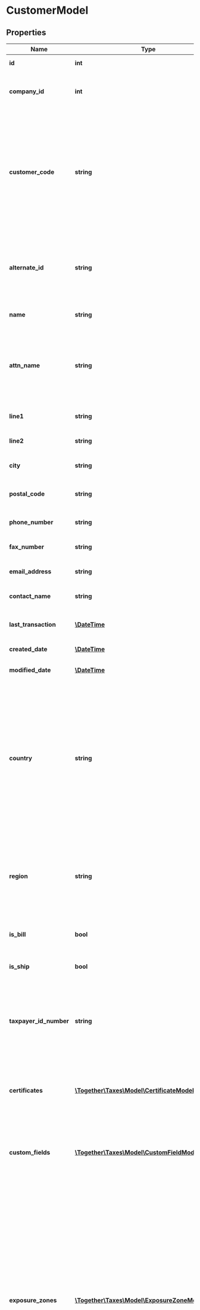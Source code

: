 # CustomerModel

## Properties
Name | Type | Description | Notes
------------ | ------------- | ------------- | -------------
**id** | **int** | Unique ID number of this customer. | [optional] 
**company_id** | **int** | The unique ID number of the AvaTax company that recorded this customer. | 
**customer_code** | **string** | The unique code identifying this customer.  Must be unique within your company.                This code should be used in the &#x60;customerCode&#x60; field of any call that creates or adjusts a transaction  in order to ensure that all exemptions that apply to this customer are correctly considered.                Note: This field is case sensitive. | 
**alternate_id** | **string** | A customer-configurable alternate ID number for this customer.  You may set this value to match any  other system that would like to reference this customer record. | [optional] 
**name** | **string** | A friendly name identifying this customer. | 
**attn_name** | **string** | Indicates the \&quot;Attn:\&quot; component of the address for this customer, if this customer requires mailings to be shipped  to the attention of a specific person or department name. | [optional] 
**line1** | **string** | First line of the street address of this customer. | 
**line2** | **string** | Second line of the street address of this customer. | [optional] 
**city** | **string** | City component of the street address of this customer. | 
**postal_code** | **string** | Postal Code / Zip Code component of the address of this customer. | 
**phone_number** | **string** | The main phone number for this customer. | [optional] 
**fax_number** | **string** | The fax phone number for this customer, if any. | [optional] 
**email_address** | **string** | The main email address for this customer. | [optional] 
**contact_name** | **string** | The name of the main contact person for this customer. | [optional] 
**last_transaction** | [**\DateTime**](\DateTime.md) | Date when this customer last executed a transaction. | [optional] 
**created_date** | [**\DateTime**](\DateTime.md) | The date when this record was created. | [optional] 
**modified_date** | [**\DateTime**](\DateTime.md) | The date/time when this record was last modified. | [optional] 
**country** | **string** | Name or ISO 3166 code identifying the country.                This field supports many different country identifiers:   * Two character ISO 3166 codes   * Three character ISO 3166 codes   * Fully spelled out names of the country in ISO supported languages   * Common alternative spellings for many countries                For a full list of all supported codes and names, please see the Definitions API &#x60;ListCountries&#x60;. | 
**region** | **string** | ISO 3166 code identifying the region within the country.  Two and three character ISO 3166 region codes.                For a full list of all supported codes, please see the Definitions API &#x60;ListRegions&#x60;. | 
**is_bill** | **bool** | True if this customer record is specifically used for bill-to purposes. | [optional] 
**is_ship** | **bool** | True if this customer record is specifically used for ship-to purposes. | [optional] 
**taxpayer_id_number** | **string** | For customers in the United States, this field is the federal taxpayer ID number.  For businesses, this is  a Federal Employer Identification Number.  For individuals, this will be a Social Security Number. | [optional] 
**certificates** | [**\Together\Taxes\Model\CertificateModel[]**](CertificateModel.md) | A list of exemption certficates that apply to this customer.  You can fetch this data by specifying  &#x60;$include&#x3D;certificates&#x60; when calling a customer fetch API. | [optional] 
**custom_fields** | [**\Together\Taxes\Model\CustomFieldModel[]**](CustomFieldModel.md) | A list of custom fields defined on this customer.                For more information about custom fields, see the [Avalara Help Center article about custom fields](https://help.avalara.com/0021_Avalara_CertCapture/All_About_CertCapture/Edit_or_Remove_Details_about_Customers). | [optional] 
**exposure_zones** | [**\Together\Taxes\Model\ExposureZoneModel[]**](ExposureZoneModel.md) | A list of exposure zones where you do business with this customer.                To keep track of certificates that are needed for each customer, set this value to a list of all exposure zones where you  sell products to this customer.  You can find a list of exposure zones by calling &#x60;ListExposureZones&#x60;.                This field is often called \&quot;Ship-To States\&quot; or \&quot;Ship-To Zones\&quot;, since it generally refers to locations where you ship products  when this customer makes a purchase.                This field is useful for audit purposes since it helps you ensure you have the necessary certificates for each customer. | [optional] 
**ship_tos** | [**\Together\Taxes\Model\CustomerModel[]**](CustomerModel.md) | A list of ship-to customer records that are connected to this bill-to customer.                Customer records represent businesses or individuals who can provide exemption certificates.  Some customers  may have certificates that are linked to their shipping address or their billing address.  To group these  customer records together, you may link multiple bill-to and ship-to addresses together to represent a single  entity that has multiple different addresses of different kinds. | [optional] 
**attributes** | [**\Together\Taxes\Model\CustomerAttributeModel[]**](CustomerAttributeModel.md) | A list of attributes that apply to this customer.                You can fetch this data by specifying &#x60;$include&#x3D;attributes&#x60; when calling a customer fetch API. | [optional] 

[[Back to Model list]](../README.md#documentation-for-models) [[Back to API list]](../README.md#documentation-for-api-endpoints) [[Back to README]](../README.md)


